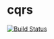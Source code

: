 # cqrs

[![Build Status](https://travis-ci.org/yehohanan7/cqrs.svg)](https://travis-ci.org/yehohanan7/cqrs?branch=master)
